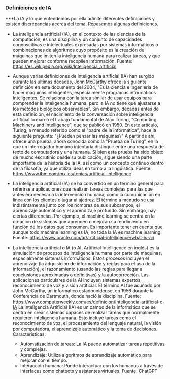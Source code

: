 ### Definiciones de IA
***La IA y lo que entendemos por ella admite diferentes definiciones y existen discrepancias acerca del tema. Repasemos algunas definiciones.

- La inteligencia artificial (IA), en el contexto de las ciencias de la computación, es una disciplina y un conjunto de capacidades cognoscitivas e intelectuales expresadas por sistemas informáticos o combinaciones de algoritmos cuyo propósito es la creación de máquinas que imiten la inteligencia humana para realizar tareas, y que pueden mejorar conforme recopilen información.
Fuente: https://es.wikipedia.org/wiki/Inteligencia_artificial

- Aunque varias definiciones de inteligencia artificial (IA) han surgido durante las últimas décadas, John McCarthy ofrece la siguiente definición en este documento del 2004, "Es la ciencia e ingeniería de hacer máquinas inteligentes, especialmente programas informáticos inteligentes. Se relaciona con la tarea similar de usar equipos para comprender la inteligencia humana, pero la IA no tiene que ajustarse a los métodos biológicos observables".
Sin embargo, décadas antes de esta definición, el nacimiento de la conversación sobre inteligencia artificial lo marcó el trabajo fundamental de Alan Turing, "Computing Machinery and Intelligence", que se publicó en 1950. En este artículo, Turing, a menudo referido como el "padre de la informática", hace la siguiente pregunta: "¿Pueden pensar las máquinas?" A partir de ahí, ofrece una prueba, ahora conocida como la "Prueba de Turing", en la que un interrogador humano intentaría distinguir entre una respuesta de texto de computadora y una humana. Si bien esta prueba ha sido objeto de mucho escrutinio desde su publicación, sigue siendo una parte importante de la historia de la IA, así como un concepto continuo dentro de la filosofía, ya que utiliza ideas en torno a la lingüística.
Fuente: https://www.ibm.com/mx-es/topics/artificial-intelligence

- La inteligencia artificial (IA) se ha convertido en un término general para referirse a aplicaciones que realizan tareas complejas para las que antes era necesaria la intervención humana, como la comunicación en línea con los clientes o jugar al ajedrez. El término a menudo se usa indistintamente junto con los nombres de sus subcampos, el aprendizaje automático y el aprendizaje profundo.
Sin embargo, hay ciertas diferencias. Por ejemplo, el machine learning se centra en la creación de sistemas que aprenden o mejoran su rendimiento en función de los datos que consumen. Es importante tener en cuenta que, aunque todo machine learning es IA, no toda la IA es machine learning.
Fuente: https://www.oracle.com/ar/artificial-intelligence/what-is-ai/

- La inteligencia artificial o IA (o AI, Artificial Intelligence en inglés) es la simulación de procesos de inteligencia humana por parte de máquinas, especialmente sistemas informáticos. Estos procesos incluyen el aprendizaje (la adquisición de información y reglas para el uso de la información), el razonamiento (usando las reglas para llegar a conclusiones aproximadas o definitivas) y la autocorrección. Las aplicaciones particulares de la AI incluyen sistemas expertos, reconocimiento de voz y visión artificial.
El término AI fue acuñado por John McCarthy, un informático estadounidense, en 1956 durante la Conferencia de Dartmouth, donde nació la disciplina.
Fuente: https://www.computerweekly.com/es/definicion/Inteligencia-artificial-o-IA
La Inteligencia Artificial (IA) es un campo de la informática que se centra en crear sistemas capaces de realizar tareas que normalmente requieren inteligencia humana. Esto incluye tareas como el reconocimiento de voz, el procesamiento del lenguaje natural, la visión por computadora, el aprendizaje automático y la toma de decisiones.
Características:
  - Automatización de tareas: La IA puede automatizar tareas repetitivas y complejas.
  - Aprendizaje: Utiliza algoritmos de aprendizaje automático para mejorar con el tiempo.
  - Interacción humana: Puede interactuar con los humanos a través de interfaces como chatbots y asistentes virtuales.
Fuente: ChatGPT
